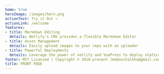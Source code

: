 ```yaml
---
home: true
heroImage: /images/hero.png
actionText: Try it Out →
actionLink: /welcome
features:
- title: Markdown Editing
  details: Netlify's CMS provides a flexible Markdown Editor
- title: Asset Management
  details: Easily upload images to your repo with an uploader
- title: Powerful Deployments
  details: Leverage the power of netlify and VuePress to deploy statically
footer: MIT Licensed | Copyright © 2018-present (mabouchalkha@gmail.com)
title: FRONT PAGE
---
```


